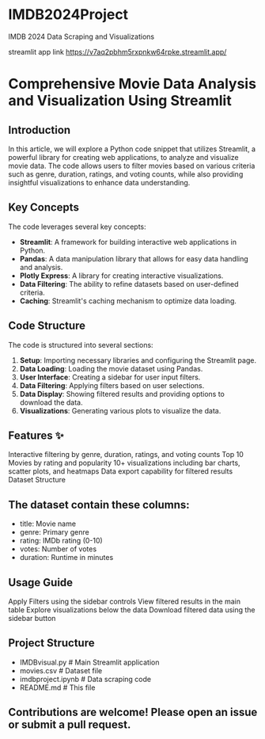 # IMDB2024Project
IMDB 2024 Data Scraping and Visualizations

streamlit app link
https://v7aq2pbhm5rxpnkw64rpke.streamlit.app/

# Comprehensive Movie Data Analysis and Visualization Using Streamlit

## Introduction
In this article, we will explore a Python code snippet that utilizes Streamlit, a powerful library for creating web applications, to analyze and visualize movie data. The code allows users to filter movies based on various criteria such as genre, duration, ratings, and voting counts, while also providing insightful visualizations to enhance data understanding.

## Key Concepts
The code leverages several key concepts:
- **Streamlit**: A framework for building interactive web applications in Python.
- **Pandas**: A data manipulation library that allows for easy data handling and analysis.
- **Plotly Express**: A library for creating interactive visualizations.
- **Data Filtering**: The ability to refine datasets based on user-defined criteria.
- **Caching**: Streamlit's caching mechanism to optimize data loading.

## Code Structure
The code is structured into several sections:
1. **Setup**: Importing necessary libraries and configuring the Streamlit page.
2. **Data Loading**: Loading the movie dataset using Pandas.
3. **User Interface**: Creating a sidebar for user input filters.
4. **Data Filtering**: Applying filters based on user selections.
5. **Data Display**: Showing filtered results and providing options to download the data.
6. **Visualizations**: Generating various plots to visualize the data.


## Features ✨
Interactive filtering by genre, duration, ratings, and voting counts
Top 10 Movies by rating and popularity
10+ visualizations including bar charts, scatter plots, and heatmaps
Data export capability for filtered results
Dataset Structure 

## The dataset contain these columns:
* title: Movie name
* genre: Primary genre
* rating: IMDb rating (0-10)
* votes: Number of votes
* duration: Runtime in minutes

## Usage Guide 
Apply Filters using the sidebar controls
View filtered results in the main table
Explore visualizations below the data
Download filtered data using the sidebar button

## Project Structure
- IMDBvisual.py            # Main Streamlit application
- movies.csv        # Dataset file
- imdbproject.ipynb  # Data scraping code
- README.md         # This file

## Contributions are welcome! Please open an issue or submit a pull request.
